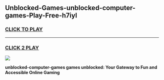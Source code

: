 
## Unblocked-Games-unblocked-computer-games-Play-Free-h7iyl
<h3>
<a href="https://premium76.site?title=unblocked-computer-games&ref=23A">CLICK TO PLAY</a></h3>
<hr>

<h3>
<a href="https://premium76.site?title=unblocked-computer-games&ref=23A">CLICK 2 PLAY</a>
  
</h3>

<a href="https://premium76.site?title=unblocked-computer-games&ref=23A"><img src="https://clearcache.store/games.png"></a>


**unblocked-computer-games games unblocked: Your Gateway to Fun and Accessible Online Gaming**
